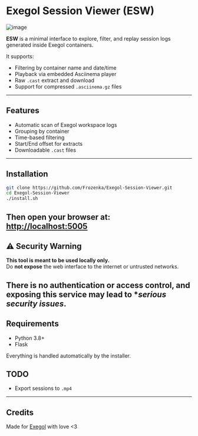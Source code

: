  
# Exegol Session Viewer (ESW)

![image](https://github.com/user-attachments/assets/ff03d2c2-e9a9-40ad-bb45-44243ae4326a)

**ESW** is a minimal interface to explore, filter, and replay session logs generated inside Exegol containers.

It supports:
- Filtering by container name and date/time
- Playback via embedded Asciinema player
- Raw `.cast` extract and download
- Support for compressed `.asciinema.gz` files

---

## Features

- Automatic scan of Exegol workspace logs
- Grouping by container
- Time-based filtering
- Start/End offset for extracts
- Downloadable `.cast` files

---

## Installation

```bash
git clone https://github.com/Frozenka/Exegol-Session-Viewer.git
cd Exegol-Session-Viewer
./install.sh
```

Then open your browser at: [http://localhost:5005](http://localhost:5005)
---

## ⚠️ Security Warning

**This tool is meant to be used locally only.**  
Do **not expose** the web interface to the internet or untrusted networks.

There is **no authentication or access control**, and exposing this service may lead to **serious security issues*.
---
 
## Requirements

- Python 3.8+
- Flask

Everything is handled automatically by the installer.

## TODO

- Export sessions to `.mp4`

---

## Credits

Made for [Exegol](https://exegol.com) with love <3

